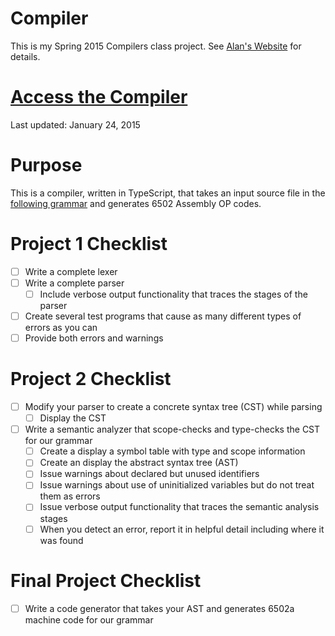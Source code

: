 Compiler
========

This is my Spring 2015 Compilers class project.
See [Alan's Website](http://www.labouseur.com/courses/compilers/) for details.

[Access the Compiler](http://andrewbaran.github.io/CompilerProject/)
===========================================================
Last updated: January 24, 2015


Purpose
=======

This is a compiler, written in TypeScript, that takes an input source file in the [following grammar](http://www.labouseur.com/courses/compilers/grammar.pdf) and generates 6502 Assembly OP codes.


Project 1 Checklist
===================

- [ ] Write a complete lexer
- [ ] Write a complete parser
	- [ ] Include verbose output functionality that traces the stages of the parser
- [ ] Create several test programs that cause as many different types of errors as you can
- [ ] Provide both errors and warnings

Project 2 Checklist
===================

- [ ] Modify your parser to create a concrete syntax tree (CST) while parsing
	- [ ] Display the CST
- [ ] Write a semantic analyzer that scope-checks and type-checks the CST for our grammar
	- [ ] Create a display a symbol table with type and scope information
	- [ ] Create an display the abstract syntax tree (AST)
	- [ ] Issue warnings about declared but unused identifiers
	- [ ] Issue warnings about use of uninitialized variables but do not treat them as errors
	- [ ] Issue verbose output functionality that traces the semantic analysis stages
	- [ ] When you detect an error, report it in helpful detail including where it was found 

Final Project Checklist
=======================

- [ ] Write a code generator that takes your AST and generates 6502a machine code for our grammar 
